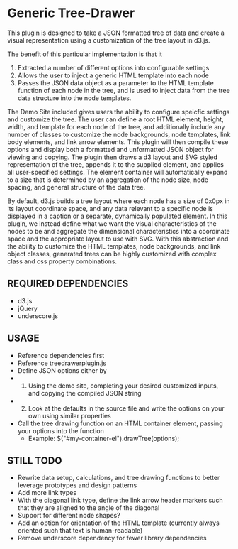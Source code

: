 Generic Tree-Drawer
===================
This plugin is designed to take a JSON formatted tree of data and create a visual representation using a customization of the tree layout in d3.js. 

The benefit of this particular implementation is that it

1.  Extracted a number of different options into configurable settings
2.  Allows the user to inject a generic HTML template into each node
3.  Passes the JSON data object as a parameter to the HTML template function of each node in the tree, and is used to inject data from the tree data structure into the node templates.

The Demo Site included gives users the ability to configure speicfic settings and customize the tree. The user can define a root HTML element, height, width, and template for each node of the tree, and additionally include any number of classes to customize the node backgrounds, node templates, link body elements, and link arrow elements. This plugin will then compile these options and display both a formatted and unformatted JSON object for viewing and copying. The plugin then draws a d3 layout and SVG styled representation of the tree, appends it to the supplied element, and applies all user-specified settings. The element container will automatically expand to a size that is determined by an aggregation of the node size, node spacing, and general structure of the data tree. 

By default, d3.js builds a tree layout where each node has a size of 0x0px in its layout coordinate space, and any data relevant to a specific node is displayed in a caption or a separate, dynamically populated element. In this plugin, we instead define what we want the visual characteristics of the nodes to be and aggregate the dimensional characteristics into a coordinate space and the appropriate layout to use with SVG. With this abstraction and the ability to customize the HTML templates, node backgrounds, and link object classes, generated trees can be highly customized with complex class and css property combinations.

REQUIRED DEPENDENCIES
---------------------
* d3.js
* jQuery
* underscore.js

USAGE
-----
* Reference dependencies first
* Reference treedrawerplugin.js
* Define JSON options either by 
* 1. Using the demo site, completing your desired customized inputs, and copying the compiled JSON string
* 2. Look at the defaults in the source file and write the options on your own using similar properties
* Call the tree drawing function on an HTML container element, passing your options into the function
  * Example: $("#my-container-el").drawTree(options);

STILL TODO
------------
* Rewrite data setup, calculations, and tree drawing functions to better leverage prototypes and design patterns
* Add more link types
* With the diagonal link type, define the link arrow header markers such that they are aligned to the angle of the diagonal
* Support for different node shapes?
* Add an option for orientation of the HTML template (currently always oriented such that text is human-readable)
* Remove underscore dependency for fewer library dependencies

